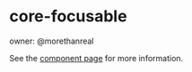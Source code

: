core-focusable
==============

owner: @morethanreal

See the [component page](https://polymer-project.org/docs/elements/core-elements.html#core-focusable) for more information.
